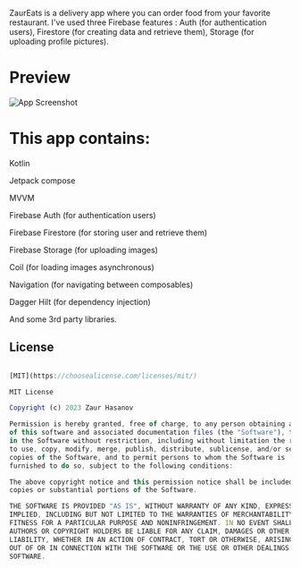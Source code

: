 

ZaurEats is a delivery app where you can order food from your favorite restaurant.
I've used three Firebase features : Auth (for authentication users), Firestore (for creating data and retrieve them), Storage (for uploading profile pictures).


# Preview

![App Screenshot](https://i.hizliresim.com/fs95ikk.png)



# This app contains: 


Kotlin

Jetpack compose

MVVM

Firebase Auth (for authentication users)

Firebase Firestore (for storing user and retrieve them)

Firebase Storage (for uploading images)

Coil (for loading images asynchronous)

Navigation (for navigating between composables)

Dagger Hilt (for dependency injection)

And some 3rd party libraries.




## License
```javascript

[MIT](https://choosealicense.com/licenses/mit/)

MIT License

Copyright (c) 2023 Zaur Hasanov

Permission is hereby granted, free of charge, to any person obtaining a copy
of this software and associated documentation files (the "Software"), to deal
in the Software without restriction, including without limitation the rights
to use, copy, modify, merge, publish, distribute, sublicense, and/or sell
copies of the Software, and to permit persons to whom the Software is
furnished to do so, subject to the following conditions:

The above copyright notice and this permission notice shall be included in all
copies or substantial portions of the Software.

THE SOFTWARE IS PROVIDED "AS IS", WITHOUT WARRANTY OF ANY KIND, EXPRESS OR
IMPLIED, INCLUDING BUT NOT LIMITED TO THE WARRANTIES OF MERCHANTABILITY,
FITNESS FOR A PARTICULAR PURPOSE AND NONINFRINGEMENT. IN NO EVENT SHALL THE
AUTHORS OR COPYRIGHT HOLDERS BE LIABLE FOR ANY CLAIM, DAMAGES OR OTHER
LIABILITY, WHETHER IN AN ACTION OF CONTRACT, TORT OR OTHERWISE, ARISING FROM,
OUT OF OR IN CONNECTION WITH THE SOFTWARE OR THE USE OR OTHER DEALINGS IN THE
SOFTWARE.
